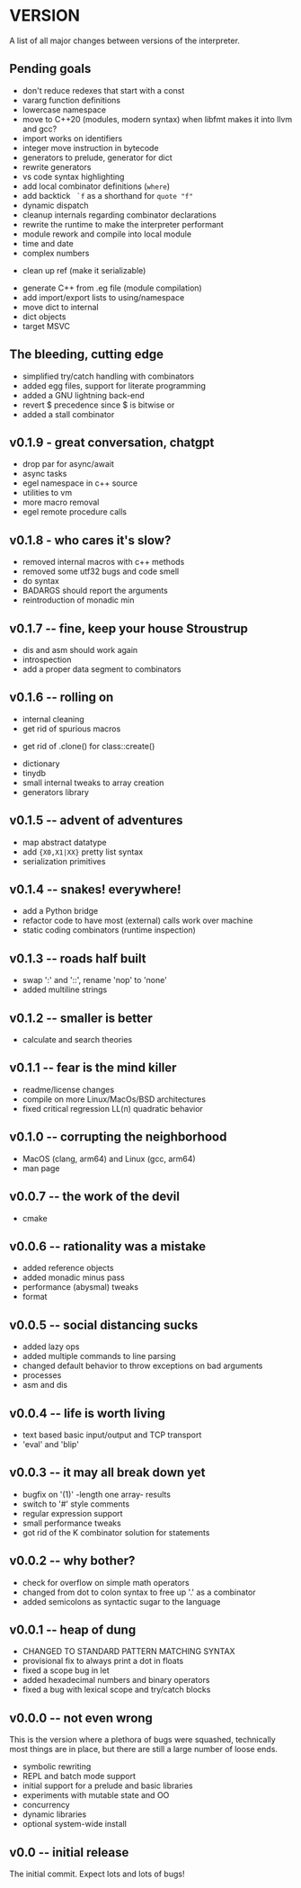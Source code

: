 VERSION
=======

A list of all major changes between versions of the interpreter.

## Pending goals

+ don't reduce redexes that start with a const
+ vararg function definitions
+ lowercase namespace
+ move to C++20 (modules, modern syntax)
  when libfmt makes it into llvm and gcc?
+ import works on identifiers
+ integer move instruction in bytecode
+ generators to prelude, generator for dict
+ rewrite generators
+ vs code syntax highlighting
+ add local combinator definitions (`where`)
+ add backtick `` `f`` as a shorthand for `quote "f"`
+ dynamic dispatch
+ cleanup internals regarding combinator declarations
+ rewrite the runtime to make the interpreter performant
+ module rework and compile into local module
+ time and date
+ complex numbers
* clean up ref (make it serializable)
+ generate C++ from .eg file (module compilation)
+ add import/export lists to using/namespace
+ move dict to internal
+ dict objects
+ target MSVC

## The bleeding, cutting edge

+ simplified try/catch handling with combinators
+ added egg files, support for literate programming 
+ added a GNU lightning back-end
+ revert $ precedence since $ is bitwise or
+ added a stall combinator

## v0.1.9 - great conversation, chatgpt

+ drop par for async/await
+ async tasks
+ egel namespace in c++ source
+ utilities to vm
+ more macro removal
+ egel remote procedure calls

## v0.1.8 - who cares it's slow?

+ removed internal macros with c++ methods
+ removed some utf32 bugs and code smell
+ do syntax
+ BADARGS should report the arguments
+ reintroduction of monadic min

## v0.1.7 -- fine, keep your house Stroustrup

* dis and asm should work again
* introspection
* add a proper data segment to combinators

## v0.1.6 -- rolling on

* internal cleaning
* get rid of spurious macros
+ get rid of .clone() for class::create()
* dictionary
* tinydb
* small internal tweaks to array creation
* generators library

## v0.1.5 -- advent of adventures

+ map abstract datatype
+ add `{X0,X1|XX}` pretty list syntax
+ serialization primitives

## v0.1.4 -- snakes! everywhere!

+ add a Python bridge
+ refactor code to have most (external) calls work over machine
+ static coding combinators (runtime inspection)

## v0.1.3 -- roads half built

+ swap ':' and '::', rename 'nop' to 'none'
+ added multiline strings

## v0.1.2 -- smaller is better

+ calculate and search theories

## v0.1.1 -- fear is the mind killer

+ readme/license changes
+ compile on more Linux/MacOs/BSD architectures
+ fixed critical regression LL(n) quadratic behavior

## v0.1.0 -- corrupting the neighborhood

+ MacOS (clang, arm64) and Linux (gcc, arm64)
+ man page

## v0.0.7 -- the work of the devil

+ cmake

## v0.0.6 -- rationality was a mistake

+ added reference objects
+ added monadic minus pass
+ performance (abysmal) tweaks
+ format

## v0.0.5 -- social distancing sucks

+ added lazy ops
+ added multiple commands to line parsing
+ changed default behavior to throw exceptions on bad arguments
+ processes
+ asm and dis

## v0.0.4 -- life is worth living

+ text based basic input/output and TCP transport
+ 'eval' and 'blip'

## v0.0.3 -- it may all break down yet

+ bugfix on '(1)' -length one array- results
+ switch to '#' style comments
+ regular expression support
+ small performance tweaks
+ got rid of the K combinator solution for statements

## v0.0.2 -- why bother?

+ check for overflow on simple math operators
+ changed from dot to colon syntax to free up '.' as a combinator
+ added semicolons as syntactic sugar to the language

## v0.0.1 -- heap of dung

+ CHANGED TO STANDARD PATTERN MATCHING SYNTAX
+ provisional fix to always print a dot in floats
+ fixed a scope bug in let
+ added hexadecimal numbers and binary operators
+ fixed a bug with lexical scope and try/catch blocks

## v0.0.0 -- not even wrong

This is the version where a plethora of bugs were squashed, technically
most things are in place, but there are still a large number of loose
ends.

+ symbolic rewriting
+ REPL and batch mode support
+ initial support for a prelude and basic libraries
+ experiments with mutable state and OO
+ concurrency
+ dynamic libraries
+ optional system-wide install

## v0.0 -- initial release

The initial commit. Expect lots and lots of bugs!

